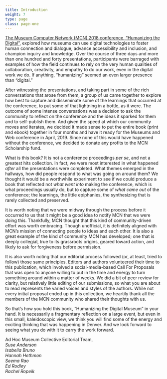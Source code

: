 ```yaml
---
title: Introduction
weight: 7
type: page
class: page-one
---
```


[The Museum Computer Network (MCN) 2018 conference, “Humanizing the Digital”](http://mcn.edu/mcn-2018-humanizing-the-digital/), explored how museums can use digital technologies to foster human connection and dialogue, advance accessibility and inclusion, and champion inquiry and knowledge. Over the course of three days and more than one hundred and forty presentations, participants were barraged with examples of how the field continues to rely on the very human qualities of collaboration, creativity, and empathy to do our work, even in the digital work we do. If anything, “humanizing” seemed an even larger presence than “digital.”

After witnessing the presentations, and taking part in some of the rich conversations that arose from them, a group of us came together to explore how best to capture and disseminate some of the learnings that occurred at the conference, to put some of that lightning in a bottle, as it were. The outcome of some intense conversations was a decision to ask the community to reflect on the conference and the ideas it sparked for them and to self-publish them. And given the speed at which our community moves and iterates, we decided it made sense to put the entire book (print and ebook) together in four months and have it ready for the Museums and Web conference in April, 2019. Since none of this would have happened without the conference, we decided to donate any profits to the MCN Scholarship fund.

What is this book? It is not a conference proceedings *per se*, and not a greatest hits collection. In fact, we were most interested in what happened *after* all the presentations were completed. What themes emerged in the hallways, how did people respond to what was going on around them? We thought it would be a worthwhile experiment to see if we could produce a book that reflected not *what went into* making the conference, which is what proceedings usually do, but to capture some of *what came out* of the conference; the learnings, the little epiphanies, the synthesizing that is rarely collected and preserved.

It is worth noting that we were midway through the process before it occurred to us that it might be a good idea to notify MCN that we were doing this. Thankfully, MCN thought that this kind of community-driven effort was worth embracing. Though unofficial, it is definitely aligned with MCN’s mission of connecting people to ideas and each other. It is also a great example of the kind of community MCN has developed; one that is deeply collegial, true to its grassroots origins, geared toward action, and likely to ask for forgiveness before permission.

It is also worth noting that our editorial process followed (or, at least, tried to follow) those same principles. Editors and authors volunteered their time to this publication, which involved a social-media-based Call For Proposals that was open to anyone willing to put in the time and energy to turn something around within a matter of weeks. We did a bit of peer review for clarity, but relatively little editing of our submissions, so what you are about to read represents the varied voices and styles of the authors. While not every initial proposal ended up in this collection, we heartily thank all the members of the MCN community who shared their thoughts with us.

So that’s how you hold this book, “Humanizing the Digital Museum” in your hand. It is necessarily a fragmentary reflection on a large event, but even in this small, kaleidoscopic view, we think you will find some of the energy and exciting thinking that was happening in Denver. And we look forward to seeing what you do with it to carry the work forward.

Ad Hoc Museum Collective Editorial Team, <br />
*Suse Anderson* <br />
*Isabella Bruno* <br />
*Hannah Hethmon* <br />
*Seema Rao* <br />
*Ed Rodley* <br />
*Rachel Ropeik*
